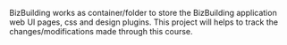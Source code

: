 BizBuilding works as container/folder to store the BizBuilding application web UI pages, css and design plugins. This project will helps to track the changes/modifications made through this course.
